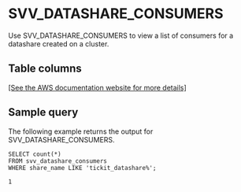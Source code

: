 # SVV\_DATASHARE\_CONSUMERS<a name="r_SVV_DATASHARE_CONSUMERS"></a>

Use SVV\_DATASHARE\_CONSUMERS to view a list of consumers for a datashare created on a cluster\. 

## Table columns<a name="r_SVV_DATASHARE_CONSUMERS-table-columns"></a>

[\[See the AWS documentation website for more details\]](http://docs.aws.amazon.com/redshift/latest/dg/r_SVV_DATASHARE_CONSUMERS.html)

## Sample query<a name="r_SVV_DATASHARE_CONSUMERS-sample-query"></a>

The following example returns the output for SVV\_DATASHARE\_CONSUMERS\.

```
SELECT count(*)
FROM svv_datashare_consumers
WHERE share_name LIKE 'tickit_datashare%';

1
```
